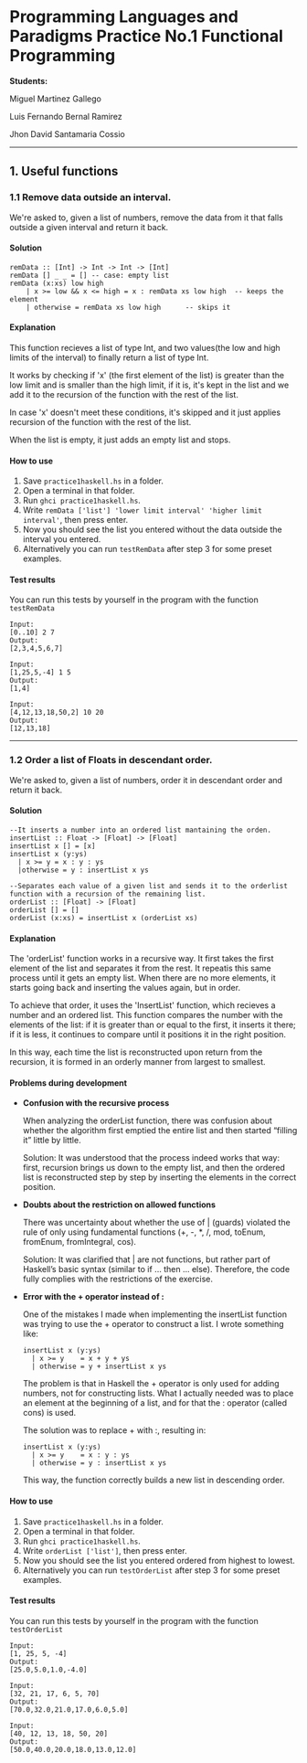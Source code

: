 # Programming Languages and Paradigms Practice No.1 Functional Programming

**Students:** 

Miguel Martinez Gallego

Luis Fernando Bernal Ramirez

Jhon David Santamaria Cossio


---

## 1. Useful functions

### 1.1 Remove data outside an interval.

We're asked to, given a list of numbers, remove the data from it that falls outside a given interval and return it back.

#### Solution

```
remData :: [Int] -> Int -> Int -> [Int]
remData [] _ _ = [] -- case: empty list
remData (x:xs) low high
    | x >= low && x <= high = x : remData xs low high  -- keeps the element
    | otherwise = remData xs low high      -- skips it
```


#### Explanation

This function recieves a list of type Int, and two values(the low and high limits of the interval) to finally return a list of type Int.

It works by checking if 'x' (the first element of the list) is greater than the low limit and is smaller than the high limit, if it is, it's kept in the list and we add it to the recursion of the function with the rest of the list.

In case 'x' doesn't meet these conditions, it's skipped and it just applies recursion of the function with the rest of the list.

When the list is empty, it just adds an empty list and stops.

#### How to use
1. Save `practice1haskell.hs` in a folder.
2. Open a terminal in that folder.
3. Run `ghci practice1haskell.hs`.
4. Write `remData ['list'] 'lower limit interval' 'higher limit interval'`, then press enter.
5. Now you should see the list you entered without the data outside the interval you entered.
6. Alternatively you can run `testRemData` after step 3 for some preset examples.


#### Test results

You can run this tests by yourself in the program with the function `testRemData`

```
Input:
[0..10] 2 7
Output:
[2,3,4,5,6,7]

Input:
[1,25,5,-4] 1 5
Output:
[1,4]

Input:
[4,12,13,18,50,2] 10 20
Output:
[12,13,18]
```

---

### 1.2 Order a list of Floats in descendant order.

We're asked to, given a list of numbers, order it in descendant order and return it back.

#### Solution

```
--It inserts a number into an ordered list mantaining the orden.
insertList :: Float -> [Float] -> [Float]
insertList x [] = [x] 
insertList x (y:ys)
  | x >= y = x : y : ys
  |otherwise = y : insertList x ys

--Separates each value of a given list and sends it to the orderlist function with a recursion of the remaining list.
orderList :: [Float] -> [Float]
orderList [] = []
orderList (x:xs) = insertList x (orderList xs)
```


#### Explanation

The 'orderList' function works in a recursive way. It first takes the first element of the list and separates it from the rest. It repeatis this same process until it gets an empty list. When there are no more elements, it starts going back and inserting the values again, but in order.

To achieve that order, it uses the 'InsertList' function, which recieves a number and an ordered list. This function compares the number with the elements of the list: if it is greater than or equal to the first, it inserts it there; if it is less, it continues to compare until it positions it in the right position.

In this way, each time the list is reconstructed upon return from the recursion, it is formed in an orderly manner from largest to smallest.

#### Problems during development

- **Confusion with the recursive process**
  
    When analyzing the orderList function, there was confusion about whether the algorithm first emptied the entire list and then started “filling it” little by little.

    Solution: It was understood that the process indeed works that way: first, recursion brings us down to the empty list, and then the ordered list is reconstructed step by step by     inserting the elements in the correct position.

- **Doubts about the restriction on allowed functions**
  
    There was uncertainty about whether the use of | (guards) violated the rule of only using fundamental functions (+, -, *, /, mod, toEnum, fromEnum, fromIntegral, cos).

    Solution: It was clarified that | are not functions, but rather part of Haskell’s basic syntax (similar to if ... then ... else). Therefore, the code fully complies with the         restrictions of the exercise.

- **Error with the + operator instead of :**

    One of the mistakes I made when implementing the insertList function was trying to use the + operator to construct a list. I wrote something like:
  
    ```
    insertList x (y:ys)
      | x >= y    = x + y + ys
      | otherwise = y + insertList x ys
    ```
    The problem is that in Haskell the + operator is only used for adding numbers, not for constructing lists. What I actually needed was to place an element at the beginning of a       list, and for that the : operator (called cons) is used.

    The solution was to replace + with :, resulting in:
    ```
    insertList x (y:ys)
      | x >= y    = x : y : ys
      | otherwise = y : insertList x ys
    ```
    This way, the function correctly builds a new list in descending order.


#### How to use
1. Save `practice1haskell.hs` in a folder.
2. Open a terminal in that folder.
3. Run `ghci practice1haskell.hs`.
4. Write `orderList ['list']`, then press enter.
5. Now you should see the list you entered ordered from highest to lowest.
6. Alternatively you can run `testOrderList` after step 3 for some preset examples.


#### Test results

You can run this tests by yourself in the program with the function `testOrderList`

```
Input:
[1, 25, 5, -4]
Output:
[25.0,5.0,1.0,-4.0]

Input:
[32, 21, 17, 6, 5, 70]
Output:
[70.0,32.0,21.0,17.0,6.0,5.0]

Input:
[40, 12, 13, 18, 50, 20]
Output:
[50.0,40.0,20.0,18.0,13.0,12.0]
```



